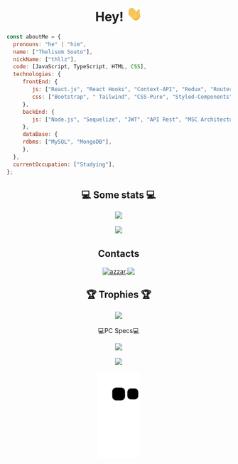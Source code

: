 <!--
 Introduction
-->
 <h1 align="center">
   Hey! 
   <img 
     width="35" 
      src="https://github.com/1999AZZAR/1999AZZAR/blob/main/resources/img/waving.gif"
    >
</h1>

 <!--
About me
-->
 ```javascript
const aboutMe = {
   pronouns: "he" | "him",
   name: ["Thelisom Souto"],
   nickName: ["thllz"],
   code: [JavaScript, TypeScript, HTML, CSS],
   technologies: {
      frontEnd: {
         js: ["React.js", "React Hooks", "Context-API", "Redux", "Router", "RTL", "Jest"],
         css: ["Bootstrap", " Tailwind", "CSS-Pure", "Styled-Components", "MaterialUI"]
      },
      backEnd: {
         js: ["Node.js", "Sequelize", "JWT", "API Rest", "MSC Architecture", "SQL", "NoSQL", "POO" ]
      },
      dataBase: {
      rdbms: ["MySQL", "MongoDB"],
      },
   },
   currentOccupation: ["Studying"],
};
```
<h2 align="center">
 💻 Some stats 💻
</h2>
<!-- 
GitHub Stats
-->
<p align="center">
 <img src="https://github-readme-stats.vercel.app/api?username=thllz&show_icons=true&theme=dark" />
</p>

<!-- 
Most Used Languages (Not working)
<p align="center">
 <img src="https://github-readme-stats.vercel.app/api/top-langs/?username=thllz&layout=compact" />
</p>
-->


<!-- 
Profile Views Counter
-->
<p align="center">
 <img src="https://hits.seeyoufarm.com/api/count/incr/badge.svg?url=https%3A%2F%2Fgithub.com%2Fthllz1212%2Fhit-counter" />
</p>
<!-- 
Contacts Section
-->
<h2 align="center">
  Contacts 
</h2>
<!-- 
Contacts Section (LinkedIn)
-->
<div align="center">
 <a href="https://www.linkedin.com/in/thelisom" target="blank">
   <img align="center"
     src="https://img.shields.io/badge/linkedin-%231DA1F2.svg?style=for-the-badge&logo=linkedin&logoColor=white"
     alt="azzar" 
     height="30"
   />
  </a>
<!-- 
Contacts Section (Email)
-->
   <a href="https://mailto:thelisommagnos@hotmail.com" align="center">
     <img align="center" src="https://img.shields.io/badge/Microsoft_Outlook-0078D4?style=for-the-badge&logo=microsoft-outlook&logoColor=white" />
   </a>
</div>

<!-- 
Trophies
-->
<div align="center"> 
  <h2 align="center">
    🏆 Trophies 🏆
  </h2>
   <p align="center">
     <img src="https://github-profile-trophy.vercel.app/?username=thllz" />
   </p>
</div>

<!-- 
Pc Specs
-->
<div align="center">
  <p>
    💻PC Specs💻
  </p>
   <p>
     <img src="https://img.shields.io/badge/Intel%20Core_i7_7th-0071C5?style=for-the-badge&logo=intel&logoColor=white" />
   </p>
    <p>
      <img src="https://img.shields.io/badge/NVIDIA-GTX980-76B900?style=for-the-badge&logo=nvidia&logoColor=white" />
    </p>
</div>

<!-- 
Snake Eating Contribuition Graph
-->
<div align="center">
  <img src="https://github.com/thllz/thllz/blob/output/github-contribution-grid-snake.svg"
</div>
